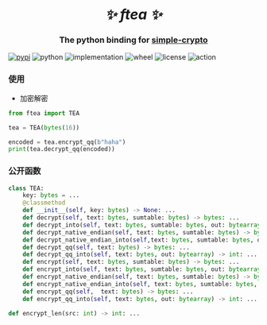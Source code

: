 <h1 align="center"><i>✨ ftea ✨ </i></h1>

<h3 align="center">The python binding for <a href="https://github.com/synodriver/simple-crypto">simple-crypto</a> </h3>



[![pypi](https://img.shields.io/pypi/v/ftea.svg)](https://pypi.org/project/ftea/)
![python](https://img.shields.io/pypi/pyversions/ftea)
![implementation](https://img.shields.io/pypi/implementation/ftea)
![wheel](https://img.shields.io/pypi/wheel/ftea)
![license](https://img.shields.io/github/license/synodriver/ftea.svg)
![action](https://img.shields.io/github/workflow/status/synodriver/ftea/build%20wheel)


### 使用

- 加密解密
```python
from ftea import TEA

tea = TEA(bytes(16))

encoded = tea.encrypt_qq(b"haha")
print(tea.decrypt_qq(encoded))

```

### 公开函数
```python
class TEA:
    key: bytes = ...
    @classmethod
    def __init__(self, key: bytes) -> None: ...
    def decrypt(self, text: bytes, sumtable: bytes) -> bytes: ...
    def decrypt_into(self, text: bytes, sumtable: bytes, out: bytearray) -> int: ...
    def decrypt_native_endian(self, text: bytes, sumtable: bytes) -> bytes: ...
    def decrypt_native_endian_into(self,text: bytes, sumtable: bytes, out: bytearray) -> int: ...
    def decrypt_qq(self, text: bytes) -> bytes: ...
    def decrypt_qq_into(self, text: bytes, out: bytearray) -> int: ...
    def encrypt(self, text: bytes, sumtable: bytes) -> bytes: ...
    def encrypt_into(self, text: bytes, sumtable: bytes, out: bytearray) -> int: ...
    def encrypt_native_endian(self, text: bytes, sumtable: bytes) -> bytes: ...
    def encrypt_native_endian_into(self, text: bytes, sumtable: bytes, out: bytearray) -> int: ...
    def encrypt_qq(self,  text: bytes) -> bytes: ...
    def encrypt_qq_into(self, text: bytes, out: bytearray) -> int: ...

def encrypt_len(src: int) -> int: ...
```